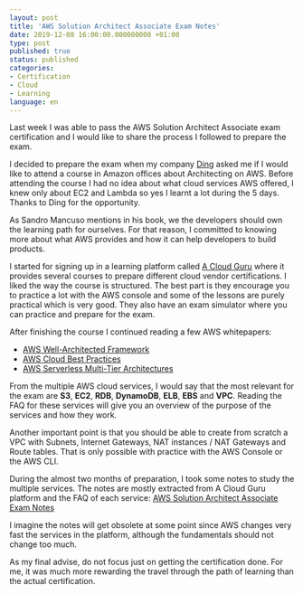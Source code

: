 ```yaml
---
layout: post
title: 'AWS Solution Architect Associate Exam Notes'
date: 2019-12-08 16:00:00.000000000 +01:00
type: post
published: true 
status: published
categories:
- Certification
- Cloud
- Learning
language: en
---
```


Last week I was able to pass the AWS Solution Architect Associate exam certification and I would like to share the process I followed to prepare the exam.

I decided to prepare the exam when my company [Ding](http://www.ding.com) asked me if I would like to attend a course in Amazon offices about Architecting on AWS. Before attending the course I had no idea about what cloud services AWS offered, I knew only about EC2 and Lambda so yes I learnt a lot during the 5 days. Thanks to Ding for the opportunity. 

As Sandro Mancuso mentions in his book, we the developers should own the learning path for ourselves. For that reason, I committed to knowing more about what AWS provides and how it can help developers to build products.

I started for signing up in a learning platform called [A Cloud Guru](https://acloud.guru/) where it provides several courses to prepare different cloud vendor certifications. I liked the way the course is structured. The best part is they encourage you to practice a lot with the AWS console and some of the lessons are purely practical which is very good. They also have an exam simulator where you can practice and prepare for the exam.

After finishing the course I continued reading a few AWS whitepapers:
- [AWS Well-Architected Framework](https://d1.awsstatic.com/whitepapers/architecture/AWS_Well-Architected_Framework.pdf)
- [AWS Cloud Best Practices](https://d1.awsstatic.com/whitepapers/AWS_Cloud_Best_Practices.pdf)
- [AWS Serverless Multi-Tier Architectures](https://d1.awsstatic.com/whitepapers/AWS_Serverless_Multi-Tier_Architectures.pdf)

From the multiple AWS cloud services, I would say that the most relevant for the exam are **S3**, **EC2**, **RDB**, **DynamoDB**, **ELB**, **EBS** and **VPC**. Reading the FAQ for these services will give you an overview of the purpose of the services and how they work.

Another important point is that you should be able to create from scratch a VPC with Subnets, Internet Gateways, NAT instances / NAT Gateways and Route tables. That is only possible with practice with the AWS Console or the AWS CLI.

During the almost two months of preparation, I took some notes to study the multiple services. The notes are mostly extracted from A Cloud Guru platform and the FAQ of each service:
[AWS Solution Architect Associate Exam Notes](https://github.com/gabrielmoral/aws-solution-architect-associate-exam-notes)

I imagine the notes will get obsolete at some point since AWS changes very fast the services in the platform, although the fundamentals should not change too much.

As my final advise, do not focus just on getting the certification done. For me, it was much more rewarding the travel through the path of learning than the actual certification.